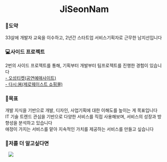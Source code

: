 <h1 align="center"> JiSeonNam</h1>

<h3>🦢도약</h3>
33살에 개발자 교육을 이수하고, 2년간 스타트업 서비스기획자로 근무한 남지선입니다

<h3>💻사이드 프로젝트</h3>
2번의 사이드 프로젝트를 통해, 기획부터 개발부터 팀프로젝트를 진행한 경험이 있습니다<br>
<a href="https://github.com/JiSeonNam/fivestar">- 오성티켓(공연예매사이트)</a><br>
<a href="https://github.com/JiSeonNam/bom">- 다시:봄(제로웨이스트 쇼핑몰)</a><br>

<h3>🎯목표</h3>
개발 지식을 기반으로 개발, 디자인, 사업기획에 대한 이해도를 높이는 게 목표입니다<br>
IT 기술 트렌드 관심을 기반으로 다양한 서비스를 직접 사용해보며, 서비스의 성장과 방향성을 분석하고 있습니다<br>
애정이 가지는 서비스를 맡아 지속적인 가치를 제공하는 서비스를 만들고 싶습니다<br>

<h3>🤗저를 더 알고싶다면</h3>
<a href="https://i987412563i@gmail.com">
    <img src="http://img.shields.io/badge/Gmail-EA4335?style=flat&logo=Gmail&logoColor=white&link=https://i987412563i@gmail.com"
        style="height : auto; margin-left : 10px; margin-right : 10px;"/>
</a>
